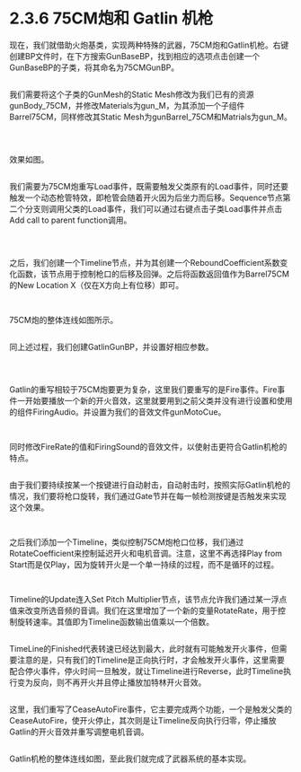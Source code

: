 # 2.3.6 75CM炮和 Gatlin 机枪

现在，我们就借助火炮基类，实现两种特殊的武器，75CM炮和Gatlin机枪。右键创建BP文件时，在下方搜索GunBaseBP，找到相应的选项点击创建一个GunBaseBP的子类，将其命名为75CMGunBP。

<figure><img src="../../../.gitbook/assets/image (212).png" alt=""><figcaption></figcaption></figure>

我们需要将这个子类的GunMesh的Static Mesh修改为我们已有的资源gunBody\_75CM，并修改Materials为gun\_M，为其添加一个子组件Barrel75CM，同样修改其Static Mesh为gunBarrel\_75CM和Matrials为gun\_M。

<figure><img src="../../../.gitbook/assets/image (97).png" alt=""><figcaption></figcaption></figure>

<figure><img src="../../../.gitbook/assets/image (208).png" alt=""><figcaption></figcaption></figure>

<figure><img src="../../../.gitbook/assets/image (196).png" alt=""><figcaption></figcaption></figure>

效果如图。

<figure><img src="../../../.gitbook/assets/image (191).png" alt=""><figcaption></figcaption></figure>

我们需要为75CM炮重写Load事件，既需要触发父类原有的Load事件，同时还要触发一个动态枪管特效，即枪管会随着开火因为后坐力而后移。Sequence节点第二个分支则调用父类的Load事件，我们可以通过右键点击子类Load事件并点击Add call to parent function调用。

<figure><img src="../../../.gitbook/assets/image (233).png" alt=""><figcaption></figcaption></figure>

<figure><img src="../../../.gitbook/assets/image (209).png" alt=""><figcaption></figcaption></figure>

<figure><img src="../../../.gitbook/assets/image (259).png" alt=""><figcaption></figcaption></figure>

之后，我们创建一个Timeline节点，并为其创建一个ReboundCoefficient系数变化函数，该节点用于控制枪口的后移及回弹。之后将函数返回值作为Barrel75CM的New Location X（仅在X方向上有位移）即可。

<figure><img src="../../../.gitbook/assets/image (228).png" alt=""><figcaption></figcaption></figure>

<figure><img src="../../../.gitbook/assets/image (107).png" alt=""><figcaption></figcaption></figure>

75CM炮的整体连线如图所示。

<figure><img src="../../../.gitbook/assets/image (213).png" alt=""><figcaption></figcaption></figure>

同上述过程，我们创建GatlinGunBP，并设置好相应参数。

<figure><img src="../../../.gitbook/assets/image (182).png" alt=""><figcaption></figcaption></figure>

<figure><img src="../../../.gitbook/assets/image (269).png" alt=""><figcaption></figcaption></figure>

<figure><img src="../../../.gitbook/assets/image (234).png" alt=""><figcaption></figcaption></figure>

Gatlin的重写相较于75CM炮要更为复杂，这里我们要重写的是Fire事件。Fire事件一开始要播放一个新的开火音效，这里就要用到之前父类并没有进行设置和使用的组件FiringAudio。并设置为我们的音效文件gunMotoCue。

<figure><img src="../../../.gitbook/assets/image (194).png" alt=""><figcaption></figcaption></figure>

<figure><img src="../../../.gitbook/assets/image (108).png" alt=""><figcaption></figcaption></figure>

同时修改FireRate的值和FiringSound的音效文件，以使射击更符合Gatlin机枪的特点。

<figure><img src="../../../.gitbook/assets/image (275).png" alt=""><figcaption></figcaption></figure>

由于我们要持续按某一个按键进行自动射击，自动射击时，按照实际Gatlin机枪的情况，我们要将枪口旋转，我们通过Gate节并在每一帧检测按键是否触发来实现这个效果。

<figure><img src="../../../.gitbook/assets/image (152).png" alt=""><figcaption></figcaption></figure>

<figure><img src="../../../.gitbook/assets/image (177).png" alt=""><figcaption></figcaption></figure>

之后我们添加一个Timeline，类似控制75CM炮枪口位移，我们通过RotateCoefficient来控制延迟开火和电机音调。注意，这里不再选择Play from Start而是仅Play，因为旋转开火是一个单一持续的过程，而不是循环的过程。

<figure><img src="../../../.gitbook/assets/image (197).png" alt=""><figcaption></figcaption></figure>

<figure><img src="../../../.gitbook/assets/image (203).png" alt=""><figcaption></figcaption></figure>

Timeline的Update连入Set Pitch Multiplier节点，该节点允许我们通过某一浮点值来改变所选音频的音调。我们在这里增加了一个新的变量RotateRate，用于控制旋转速率。其值即为Timeline函数输出值乘以一个倍数。

<figure><img src="../../../.gitbook/assets/image (187).png" alt=""><figcaption></figcaption></figure>

TimeLine的Finished代表转速已经达到最大，此时就有可能触发开火事件，但需要注意的是，只有我们的Timeline是正向执行时，才会触发开火事件，这里需要配合停火事件，停火时间一旦触发，就让Timeline进行Reverse，此时Timeline执行变为反向，则不再开火并且停止播放加特林开火音效。

<figure><img src="../../../.gitbook/assets/image (265).png" alt=""><figcaption></figcaption></figure>

这里，我们重写了CeaseAutoFire事件，它主要完成两个功能，一个是触发父类的CeaseAutoFire，使开火停止，其次则是让Timeline反向执行归零，停止播放Gatlin的开火音效并重写调整电机音调。

<figure><img src="../../../.gitbook/assets/image (202).png" alt=""><figcaption></figcaption></figure>

Gatlin机枪的整体连线如图，至此我们就完成了武器系统的基本实现。

<figure><img src="../../../.gitbook/assets/image (243).png" alt=""><figcaption></figcaption></figure>
